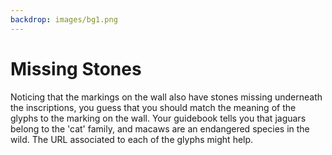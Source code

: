 ```yaml
---
backdrop: images/bg1.png
---
```


# Missing Stones

Noticing that the markings on the wall also have stones missing underneath the inscriptions, you guess that you should match the meaning of the glyphs to the marking on the wall. Your guidebook tells you that jaguars belong to the 'cat' family, and macaws are an endangered species in the wild. The URL associated to each of the glyphs might help.

<Puzzle/>

